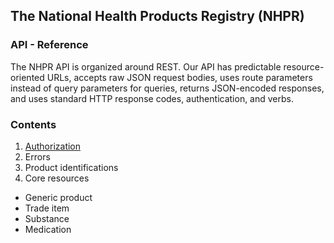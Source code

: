 ## The National Health Products Registry (NHPR)
### API - Reference

The NHPR API is organized around REST. Our API has predictable resource-oriented URLs, accepts raw JSON request bodies, uses route parameters instead of query parameters for queries, returns JSON-encoded responses, and uses standard HTTP response codes, authentication, and verbs.

### Contents

1. [Authorization](/authorization)
2. Errors
3. Product identifications
4. Core resources
  - Generic product
  - Trade item
  - Substance
  - Medication
